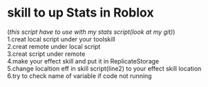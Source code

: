 # skill to up Stats in Roblox 
(*this script have to use with my stats script(look at my git)*) \
1.creat local script under your toolskill \
2.creat remote under local script \
3.creat script under remote \
4.make your effect skill and put it in ReplicateStorage \
5.change localtion eff in skill script(line2) to your effect skill location \
6.try to check name of variable if code not running 

